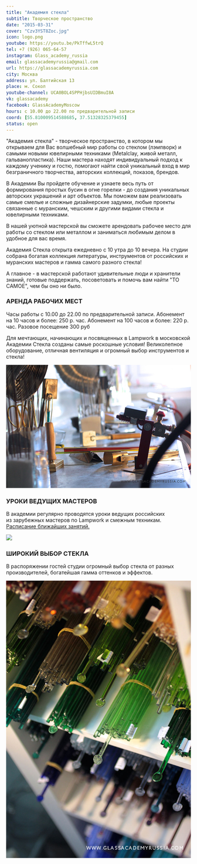 ```yaml
---
title: "Академия стекла"
subtitle: Творческое пространство
date: "2015-03-31"
cover: "Czv3YST8Zoc.jpg"
icon: logo.png
youtube: https://youtu.be/PkTffwL5trQ
tel: +7 (926) 065-64-57
instagram: Glass_academy_russia
email: glassacademyrussia@gmail.com 
url: https://glassacademyrussia.com
city: Москва
address: ул. Балтийская 13
place: м. Сокол
youtube-channel: UCA0BOL4SPPHjbsUIDBmuI8A
vk: glassacademy
facebook: GlassAcademyMoscow
hours: с 10.00 до 22.00 по предварительной записи 
coord: [55.810009514588685, 37.51328325379455]
status: open
---
```


"Академия стекла" -  творческое пространство, в котором мы открываем для Вас волшебный мир работы со стеклом (лэмпворк) и самыми новыми ювелирными техниками (Metalclay, живой металл, гальванопластика). Наши мастера находят индивидуальный подход к каждому ученику и гостю, помогают  найти свой уникальный вход в мир безграничного творчества, авторских коллекций, показов, брендов.

В Академии Вы пройдете обучение и узнаете весь путь от формирования простых бусин в огне горелки  - до создания уникальных авторских украшений и арт объектов. Мы поможем вам реализовать самые смелые и сложные дизайнерские задумки, любые проекты связанные с муранским, чешским и другими видами стекла и ювелирными техниками.

В нашей уютной мастерской вы сможете арендовать рабочее место для работы со стеклом или металлом и заниматься любимым делом в удобное для вас время.

Академия Стекла открыта ежедневно с 10 утра до 10 вечера. 
На студии собрана богатая коллекция литературы, инструментов от российских и муранских мастеров и гамма самого разного стекла!

А главное - в мастерской работают удивительные люди и хранители знаний, готовые поддержать, посоветовать и помочь вам найти "ТО САМОЕ", чем бы оно ни было.

### АРЕНДА РАБОЧИХ МЕСТ

Часы работы с 10.00 до 22.00 по предварительной записи. Абонемент на 10 часов и более: 250 р. час. Абонемент на 100 часов и более: 220 р. час. Разовое посещение 300 руб

Для мечтающих, начинающих и посвященных в Lampwork в московской Академии Стекла созданы самые роскошные условия! Великолепное оборудование, отличная вентиляция и огромный выбор инструментов и стекла!

![](./images/16.jpg)

### УРОКИ ВЕДУЩИХ МАСТЕРОВ

В академии регулярно проводятся уроки ведущих российских из зарубежных мастеров по Lampwork и смежным техникам. [Расписание ближайших занятий.](http://www.glassacademyrussia.com/classes/)

![](./images/1410365623381-X5CDV169REVNELNTYY1X.jpg)

### ШИРОКИЙ ВЫБОР СТЕКЛА

В распоряжении гостей студии огромный выбор стекла от разных производителей, богатейшая гамма оттенков и эффектов.

![](./images/23.jpg)

<vimeo-embed link="https://vimeo.com/97861528" />